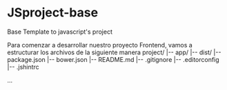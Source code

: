 JSproject-base
==============

Base Template to javascript's project

Para comenzar a desarrollar nuestro proyecto Frontend, vamos a
estructurar los archivos de la siguiente manera
project/
  |-- app/
  |-- dist/
  |-- package.json
  |-- bower.json
  |-- README.md
  |-- .gitignore
  |-- .editorconfig
  |-- .jshintrc
  
...
